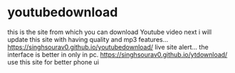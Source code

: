 # youtubedownload
this is the site from which you can download Youtube video next i will update this site with having quality and mp3 features...
https://singhsourav0.github.io/youtubedownload/ live site
alert... the interface is better in only in pc. 
https://singhsourav0.github.io/ytdownload/ use this site for better phone ui
